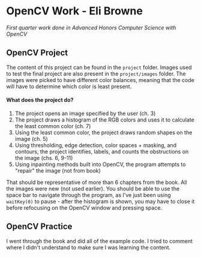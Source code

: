 # OpenCV Work - Eli Browne
*First quarter work done in Advanced Honors Computer Science with OpenCV*

## OpenCV Project 

The content of this project can be found in the `project` folder. Images used to test the final project are also present in the `project/images` folder. The images were picked to have different color balances, meaning that the code will have to determine which color is least present.

#### What does the project do? 
1. The project opens an image specified by the user (ch. 3)
2. The project draws a histogram of the RGB colors and uses it to calculate the least common color (ch. 7)
3. Using the least common color, the project draws random shapes on the image (ch. 5)
4. Using thresholding, edge detection, color spaces + masking, and contours, the project identifies, labels, and counts the obstructions on the image (chs. 6, 9-11)
5. Using inpainting methods built into OpenCV, the program attempts to "repair" the image (not from book)

That should be representative of more than 6 chapters from the book. All the images were new (not used earlier). You should be able to use the space bar to navigate through the program, as I've just been using `waitKey(0)` to pause - after the histogram is shown, you may have to close it before refocusing on the OpenCV window and pressing space. 

## OpenCV Practice

I went through the book and did all of the example code. I tried to comment where I didn't understand to make sure I was learning the content.